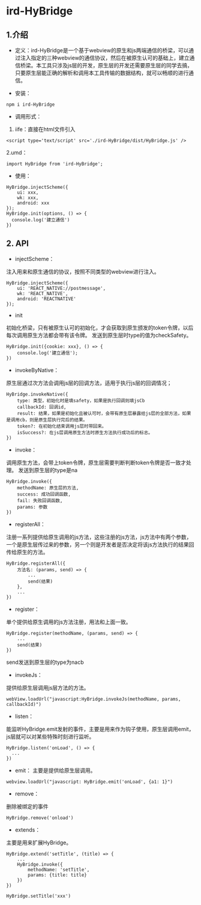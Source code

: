 # ird-HyBridge

## 1.介绍

- 定义：ird-HyBridge是一个基于webview的原生和js两端通信的桥梁，可以通过注入指定的三种webview的通信协议，然后在被原生认可的基础上，建立通信桥梁。本工具只涉及js层的开发，原生层的开发还需要原生层的同学去搞，只要原生层能正确的解析和调用本工具传输的数据结构，就可以畅顺的进行通信。

- 安装：

```
npm i ird-HyBridge
```

- 调用形式：

1. iife：直接在html文件引入

```
<script type='text/script' src='./ird-HyBridge/dist/HyBridge.js' />
```

 2.umd：

```
import HyBridge from 'ird-HyBridge';
```

- 使用：

```
HyBridge.injectScheme({
    ui: xxx,
    wk: xxx,
    android: xxx
});
HyBridge.init(options, () => {
  console.log('建立通信')
})
```

## 2. API

- injectScheme：

注入用来和原生通信的协议，按照不同类型的webview进行注入。

```
HyBridge.injectScheme({
    ui: 'REACT_NATIVE://postmessage',
    wk: 'REACT_NATIVE',
    android: 'REACTNATIVE'
});
```


- init

初始化桥梁，只有被原生认可的初始化，才会获取到原生颁发的token令牌，以后每次调用原生方法都会带有该令牌。
发送到原生层时type的值为checkSafety。

```
HyBridge.init({cookie: xxx}, () => {
    console.log('建立通信');
}) 
```


- invokeByNative：

原生层通过次方法会调用js层的回调方法，适用于执行js层的回调情况；

```
HyBridge.invokeNative({
    type: 类型，初始化时是填safety，如果是执行回调则填jsCb
    callbackId: 回调id,
    result: 结果，如果是初始化且被认可时，会带有原生层暴露给js层的全部方法，如果是调用cb，则是原生层执行完后的结果。
    token?: 在初始化结束调用js层时带回来。
    isSuccess?: 在js层调用原生方法时原生方法执行成功后的标志。
})
```


- invoke：

调用原生方法，会带上token令牌，原生层需要判断判断token令牌是否一致才处理。
发送到原生层的type是na


```
HyBridge.invoke({
    methodName: 原生层的方法,
    success: 成功回调函数,
    fail: 失败回调函数,
    params: 参数
})
```


- registerAll：

注册一系列提供给原生调用的js方法，这些注册的js方法，js方法中有两个参数，一个是原生层传过来的参数，另一个则是开发者是否决定将该js方法执行的结果回传给原生的方法。


```
HyBridge.registerAll({
    方法名: (params, send) => {
        ...
        send(结果)
    },
    ...
})
```


- register：

单个提供给原生调用的js方法注册，用法和上面一致。


```
HyBridge.register(methodName, (params, send) => {
    ...
    send(结果)
})
```

send发送到原生层的type为nacb

- invokeJs：

提供给原生层调用js层方法的方法。

```
webView.loadUrl("javascript:HyBridge.invokeJs(methodName, params, callbackId)")
```


- listen：

能监听HyBridge.emit发射的事件，主要是用来作为钩子使用，原生层调用emit，js层就可以对某些特殊时刻进行监听。


```
HyBridge.listen('onLoad', () => {
  ...
})
```


- emit：
主要是提供给原生层调用。


```
webview.loadUrl("javascript: HyBridge.emit('onLoad', {a1: 1}")
```


- remove：

删除被绑定的事件


```
HyBridge.remove('onload')
```


- extends：

主要是用来扩展HyBridge。

```
HyBridge.extend('setTitle', (title) => {
    ...
    HyBridge.invoke({
        methodName: 'setTitle',
        params: {title: title}
    })
})

HyBridge.setTitle('xxx')
```
